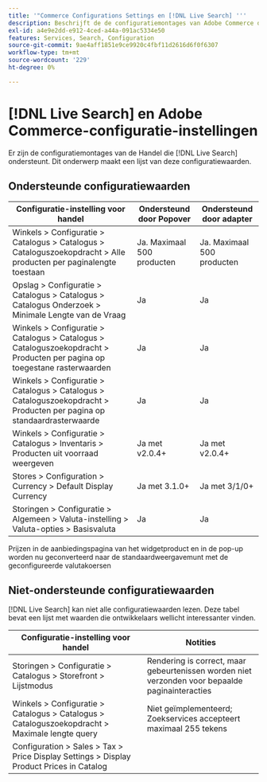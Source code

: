 ```yaml
---
title: '"Commerce Configurations Settings en [!DNL Live Search] '''
description: Beschrijft de de configuratiemontages van Adobe Commerce die [!DNL Live Search] kan lezen.
exl-id: a4e9e2dd-e912-4ced-a44a-091ac5334e50
features: Services, Search, Configuration
source-git-commit: 9ae4aff1851e9ce9920c4fbf11d2616d6f0f6307
workflow-type: tm+mt
source-wordcount: '229'
ht-degree: 0%

---
```


# [!DNL Live Search] en Adobe Commerce-configuratie-instellingen

Er zijn de configuratiemontages van de Handel die [!DNL Live Search] ondersteunt. Dit onderwerp maakt een lijst van deze configuratiewaarden.

## Ondersteunde configuratiewaarden

| Configuratie-instelling voor handel | Ondersteund door Popover | Ondersteund door adapter |
|---|---|---|
| Winkels > Configuratie > Catalogus > Catalogus > Cataloguszoekopdracht > Alle producten per paginalengte toestaan | Ja. Maximaal 500 producten | Ja. Maximaal 500 producten |
| Opslag > Configuratie > Catalogus > Catalogus > Catalogus Onderzoek > Minimale Lengte van de Vraag | Ja | Ja |
| Winkels > Configuratie > Catalogus > Catalogus > Cataloguszoekopdracht > Producten per pagina op toegestane rasterwaarden | Ja | Ja |
| Winkels > Configuratie > Catalogus > Catalogus > Cataloguszoekopdracht > Producten per pagina op standaardrasterwaarde | Ja | Ja |
| Winkels > Configuratie > Catalogus > Inventaris > Producten uit voorraad weergeven | Ja met v2.0.4+ | Ja met v2.0.4+ |
| Stores > Configuration > Currency > Default Display Currency | Ja met 3.1.0+ | Ja met 3/1/0+ |
| Storingen > Configuratie > Algemeen > Valuta-instelling > Valuta-opties > Basisvaluta | Ja | Ja |

Prijzen in de aanbiedingspagina van het widgetproduct en in de pop-up worden nu geconverteerd naar de standaardweergavemunt met de geconfigureerde valutakoersen

## Niet-ondersteunde configuratiewaarden

[!DNL Live Search] kan niet alle configuratiewaarden lezen. Deze tabel bevat een lijst met waarden die ontwikkelaars wellicht interessanter vinden.

| Configuratie-instelling voor handel | Notities |
|---|---|
| Storingen > Configuratie > Catalogus > Storefront > Lijstmodus | Rendering is correct, maar gebeurtenissen worden niet verzonden voor bepaalde paginainteracties |
| Winkels > Configuratie > Catalogus > Catalogus > Cataloguszoekopdracht > Maximale lengte query | Niet geïmplementeerd; Zoekservices accepteert maximaal 255 tekens |
| Configuration > Sales > Tax > Price Display Settings > Display Product Prices in Catalog |  |

